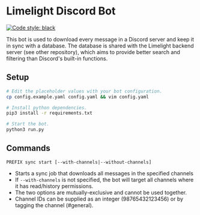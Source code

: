 # Limelight Discord Bot

[![Code style: black](https://img.shields.io/badge/code%20style-black-000000.svg)](https://github.com/psf/black)

This bot is used to download every message in a Discord server and keep it in sync with a database. The database is shared with the Limelight backend server (see other repository), which aims to provide better search and filtering than Discord's built-in functions.

## Setup

```sh
# Edit the placeholder values with your bot configuration.
cp config.example.yaml config.yaml && vim config.yaml

# Install python dependencies.
pip3 install -r requirements.txt

# Start the bot.
python3 run.py
```

## Commands

```
PREFIX sync start [--with-channels|--without-channels]
```
- Starts a sync job that downloads all messages in the specified channels
- If ``--with-channels`` is not specified, the bot will target all channels where it has read/history permissions.
- The two options are mutually-exclusive and cannot be used together.
- Channel IDs can be supplied as an integer (98765432123456) or by tagging the channel (#general).